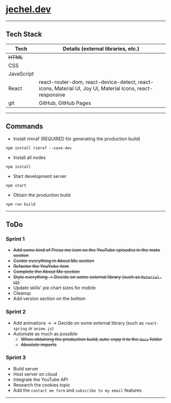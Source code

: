 # [jechel.dev](https://jechel.dev/)

***

## Tech Stack 
|  Tech      | Details (external libraries, etc.)                                                                        |
| ---------- | --------------------------------------------------------------------------------------------------------- |
| ~~HTML~~   |                                                                                                           |
| CSS        |                                                                                                           |
| JavaScript |                                                                                                           |
| React      | react-router-dom, react-device-detect, react-icons, Material UI, Joy UI, Material Icons, react-responsive |
| git        | GitHub, GitHub Pages                                                                                      |

***

## Commands
- Install rimraf (REQUIRED for generating the production build)
```console
npm install rimraf --save-dev
```
- Install all nodes
```console
npm install
```
- Start development server
```console
npm start
```
- Obtain the production build
```console
npm run build
```

***

## ToDo
### Sprint 1
- ~~Add some kind of Press me icon on the YouTube episodes in the moto section~~
- ~~Center everything in About Me section~~
- ~~Refactor the YouYube item~~
- ~~Complete the About Me section~~
- ~~Style everything -> Decide on some external library (such as ```Material-UI```)~~
- Update skills' pie chart sizes for mobile
- Cleanup
- Add version section on the bottom
### Sprint 2
- Add animations -> -> Decide on some external library (such as ```react-spring``` or ```anime.js```)
- Automate as much as possible
    - ~~When obtaining the production build, auto-copy it to the ```docs``` folder~~
    - ~~Absolute imports~~
### Sprint 3
- Build server
- Host server on cloud
- Integrate the YouTube API
- Research the cookies topic
- Add the ```contact me form``` and ```subscribe to my email``` features

***